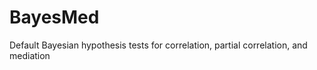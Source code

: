 BayesMed
========

Default Bayesian hypothesis tests for correlation, partial correlation, and mediation